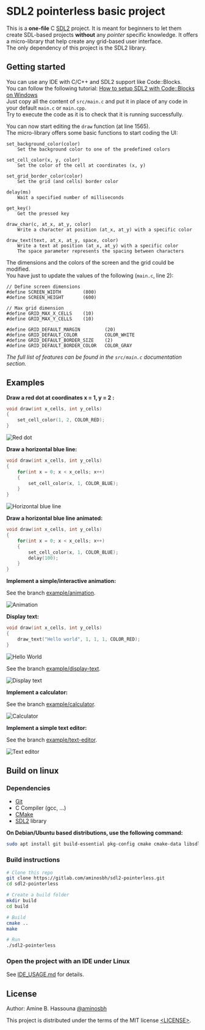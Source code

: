 # SDL2 pointerless basic project

This is a **one-file** C [SDL2][SDL] project. It is meant for beginners to let
them create SDL-based projects **without** any *pointer* specific knowledge.
It offers a micro-library that help create any grid-based user interface.  
The only dependency of this project is the SDL2 library.

## Getting started

You can use any IDE with C/C++ and SDL2 support like Code::Blocks.  
You can follow the following tutorial: [How to setup SDL2 with Code::Blocks on Windows](https://github.com/aminosbh/sdl2-pointerless/wiki/How-to-setup-SDL2-with-Code::Blocks-on-Windows)  
Just copy all the content of `src/main.c` and put it in place of any code in
your default `main.c` or `main.cpp`.  
Try to execute the code as it is to check that it is running successfully.  

You can now start editing the `draw` function (at line 1565).  
The micro-library offers some basic functions to start coding the UI:  

```
set_background_color(color)
    Set the background color to one of the predefined colors

set_cell_color(x, y, color)
    Set the color of the cell at coordinates (x, y)

set_grid_border_color(color)
    Set the grid (and cells) border color

delay(ms)
    Wait a specified number of milliseconds

get_key()
    Get the pressed key

draw_char(c, at_x, at_y, color)
    Write a character at position (at_x, at_y) with a specific color

draw_text(text, at_x, at_y, space, color)
    Write a text at position (at_x, at_y) with a specific color
    The space parameter represents the spacing between characters
```

The dimensions and the colors of the screen and the grid could be modified.  
You have just to update the values of the following (`main.c`, line 2):  

```
// Define screen dimensions
#define SCREEN_WIDTH        (800)
#define SCREEN_HEIGHT       (600)

// Max grid dimension
#define GRID_MAX_X_CELLS    (10)
#define GRID_MAX_Y_CELLS    (10)

#define GRID_DEFAULT_MARGIN         (20)
#define GRID_DEFAULT_COLOR          COLOR_WHITE
#define GRID_DEFAULT_BORDER_SIZE    (2)
#define GRID_DEFAULT_BORDER_COLOR   COLOR_GRAY
```

*The full list of features can be found in the `src/main.c` documentation section.*

## Examples

**Draw a red dot at coordinates x = 1, y = 2 :**

```c
void draw(int x_cells, int y_cells)
{
    set_cell_color(1, 2, COLOR_RED);
}
```

![Red dot](/images/red-dot.png)


**Draw a horizontal blue line:**

```c
void draw(int x_cells, int y_cells)
{
    for(int x = 0; x < x_cells; x++)
    {
        set_cell_color(x, 1, COLOR_BLUE);
    }
}
```

![Horizontal blue line](/images/blue-line.png)


**Draw a horizontal blue line animated:**

```c
void draw(int x_cells, int y_cells)
{
    for(int x = 0; x < x_cells; x++)
    {
        set_cell_color(x, 1, COLOR_BLUE);
        delay(100);
    }
}
```

**Implement a simple/interactive animation:**

See the branch [example/animation](https://github.com/aminosbh/sdl2-pointerless/blob/example/animation/src/main.c#L1565).

![Animation](/images/animation.png)


**Display text:**

```c
void draw(int x_cells, int y_cells)
{
    draw_text("Hello world", 1, 1, 1, COLOR_RED);
}
```

![Hello World](/images/hello-world.png)


See the branch [example/display-text](https://github.com/aminosbh/sdl2-pointerless/blob/example/display-text/src/main.c#L1565).

![Display text](/images/display-text.png)


**Implement a calculator:**

See the branch [example/calculator](https://github.com/aminosbh/sdl2-pointerless/blob/example/calculator/src/main.c#L1565).

![Calculator](/images/calculator.png)


**Implement a simple text editor:**

See the branch [example/text-editor](https://github.com/aminosbh/sdl2-pointerless/blob/example/text-editor/src/main.c#L1565).

![Text editor](/images/text-editor.png)


## Build on linux

### Dependencies

- [Git][]
- C Compiler (gcc, ...)
- [CMake][]
- [SDL2][SDL] library

**On Debian/Ubuntu based distributions, use the following command:**

```sh
sudo apt install git build-essential pkg-config cmake cmake-data libsdl2-dev
```

### Build instructions

```sh
# Clone this repo
git clone https://gitlab.com/aminosbh/sdl2-pointerless.git
cd sdl2-pointerless

# Create a build folder
mkdir build
cd build

# Build
cmake ..
make

# Run
./sdl2-pointerless
```

### Open the project with an IDE under Linux

See [IDE_USAGE.md](IDE_USAGE.md) for details.

## License

Author: Amine B. Hassouna [@aminosbh](https://github.com/aminosbh)

This project is distributed under the terms of the MIT license
[&lt;LICENSE&gt;](LICENSE).



[SDL]: https://www.libsdl.org
[CMake]: https://cmake.org
[Git]: https://git-scm.com
[SDL2_image]: https://www.libsdl.org/projects/SDL_image
[SDL2_ttf]: https://www.libsdl.org/projects/SDL_ttf
[SDL2_net]: https://www.libsdl.org/projects/SDL_net
[SDL2_mixer]: https://www.libsdl.org/projects/SDL_mixer
[SDL2_gfx]: http://www.ferzkopp.net/wordpress/2016/01/02/sdl_gfx-sdl2_gfx
